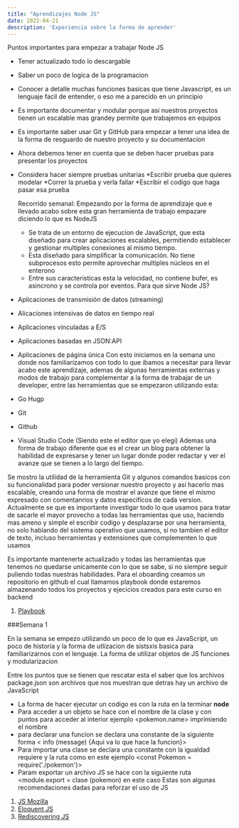 ```yaml
---
title: "Aprendizajes Node JS"
date: 2022-04-21
description: 'Experiencia sobre la forma de aprender'
---
```

Puntos importantes para empezar a trabajar Node JS
- Tener actualizado todo lo descargable
- Saber un poco de logica de la programacion
- Conocer a detalle muchas funciones basicas que tiene Javascript, es un lenguaje facil de entender, o eso me a parecido en un principio
- Es importante documentar y modular porque asi nuestros proyectos tienen un escalable mas grandey permite que trabajemos en equipos
- Es importante saber usar Git y GitHub para empezar a tener una idea de la forma de resguardo de nuestro proyecto y su documentacion
- Ahora debemos tener en cuenta que se deben hacer pruebas para presentar los proyectos
- Considera hacer siempre pruebas unitarias
  *Escribir prueba que quieres modelar
  *Correr la prueba y verla fallar
  *Escribir el codigo que haga pasar esa prueba
  
  
  
  Recorrido semanal:
  Empezando por la forma de aprendizaje que e llevado acabo sobre esta gran herramienta de trabajo empazare diciendo lo que es NodeJS
  - Se trata de un entorno de ejecucion de JavaScript, que esta diseñado para crear aplicaciones escalables, permitiendo establecer y gestionar multiples conexiones al mismo tiempo.
  - Esta diseñado para simplificar la comunicación. No tiene subprocesos esto permite aprovechar multiples núcleos en el enterono
  - Entre sus caracteristicas esta la velocidad, no contiene bufer, es asincrono y se controla por eventos.
  Para que sirve Node JS?
- Aplicaciones de transmisión de datos (streaming)
- Alicaciones intensivas de datos en tiempo real
- Aplicaciones vinculadas a E/S
- Aplicaciones basadas en JSON:API
- Aplicaciones de página única
Con esto  iniciamos en la semana uno donde nos familiarizamos con todo lo que ibamos a necesitar para llevar acabo este aprendizaje, ademas de algunas herramientas externas y modos de trabajo para complementar a la forma de trabajar de un developer, entre las herramientas que se empezaron utilizando esta:
- Go Hugp
- Git
- Github
- Visual Studio Code (Siendo este el editor que yo elegi)
Ademas una forma de trabajo diferente que es el crear un blog para obtener la habilidad de expresarse y tener un lugar donde poder redactar y ver el avanze que se tienen a lo largo del tiempo.

Se mostro la utilidad de la herramienta Git y algunos comandos basicos con su funcionalidad para poder versionar nuestro proyecto y así hacerlo mas escalable, creando una forma de mostrar el avanze que tiene el mismo expresado con comentanrios y datos especificos de cada version.
Actualmente se que es importante investigar todo lo que usamos para tratar de sacarle el mayor provecho a todas las herramientas que uso, haciendo mas ameno y simple el escribir codigo y desplazarse por una herramienta, no solo hablando del sistema operativo que usamos, si no tambien el editor de texto, incluso herramientas y extensiones que complementen lo que usamos

Es importante mantenerte actualizado y todas las herramientas que tenemos no quedarse unicamente con lo que se sabe, si no siempre seguir puliendo todas nuestras habilidades.
Para el oboarding creamos un repositorio en github el cual llamamos playbook donde estaremos almazenando todos los proyectos y ejecicios creados para este curso en backend

1. [Playbook](https://github.com/ArmandoRuiz13/playbook)

###Semana 1

En la semana se empezo utilizando un poco de lo que es JavaScript, un poco de historia y la forma de utlizacion de sistsxis basica para familiarizarnos con el lenguaje. La forma de utilizar objetos de JS funciones y modularizacion

Entre los puntos que se tienen que rescatar esta el saber que los archivos package.json son archivos que nos muestran que detras hay un archivo de JavaScript
- La forma de hacer ejecutar un codigo es con la ruta en la terminar **node </ruta>** 
- Para acceder a un objeto se hace con el nombre de la clase y con puntos para acceder al interior ejemplo <pokemon.name> imprimiendo el nombre
- para declarar una funcion se declara una constante de la siguiente forma <  info (message) {Aqui va lo que hace la funcion}>
- Para importar una clase se declara una constante con la igualdad requiere y la ruta como en este ejemplo <const Pokemon = require('./pokemon')>
- Param exportar un archivo JS se hace con la siguiente ruta <module.export = clase (pokemon) en este caso
Estas son algunas recomendaciones dadas para reforzar el uso de JS
 1. [JS Mozilla](https://developer.mozilla.org/es/docs/Learn/JavaScript)
 2. [Eloquent JS](https://eloquentjavascript.net/)
 3. [Rediscovering JS](https://pragprog.com/titles/ves6/rediscovering-javascript/)
